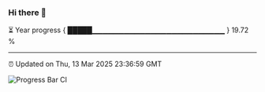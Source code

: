 ### Hi there 👋

⏳ Year progress { █████▁▁▁▁▁▁▁▁▁▁▁▁▁▁▁▁▁▁▁▁▁▁▁▁▁ } 19.72 %

---

⏰ Updated on Thu, 13 Mar 2025 23:36:59 GMT

![Progress Bar CI](https://github.com/IshwaranRudhara/GIT-ACTION/workflows/Progress%20Bar%20CI/badge.svg)
